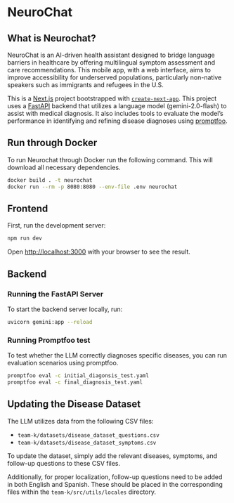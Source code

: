 # NeuroChat

## What is Neurochat?

NeuroChat is an AI-driven health assistant designed to bridge language barriers in healthcare by offering multilingual symptom assessment and care recommendations. This mobile app, with a web interface, aims to improve accessibility for underserved populations, particularly non-native speakers such as immigrants and refugees in the U.S.

This is a [Next.js](https://nextjs.org) project bootstrapped with [`create-next-app`](https://nextjs.org/docs/app/api-reference/cli/create-next-app). This project uses a [FastAPI](https://fastapi.tiangolo.com/) backend that utilizes a language model (gemini-2.0-flash) to assist with medical diagnosis. It also includes tools to evaluate the model’s performance in identifying and refining disease diagnoses using [promptfoo](https://github.com/promptfoo/promptfoo).

## Run through Docker

To run Neurochat through Docker run the following command. This will download all necessary dependencies.

```bash
docker build . -t neurochat
docker run --rm -p 8080:8080 --env-file .env neurochat
```

## Frontend

First, run the development server:

```bash
npm run dev
```

Open [http://localhost:3000](http://localhost:3000) with your browser to see the result.

## Backend

### Running the FastAPI Server

To start the backend server locally, run:

```bash
uvicorn gemini:app --reload
```

### Running Promptfoo test

To test whether the LLM correctly diagnoses specific diseases, you can run evaluation scenarios using promptfoo.

```bash
promptfoo eval -c initial_diagonsis_test.yaml
promptfoo eval -c final_diagnosis_test.yaml
```

## Updating the Disease Dataset

The LLM utilizes data from the following CSV files:

- `team-k/datasets/disease_dataset_questions.csv`
- `team-k/datasets/disease_dataset_symptoms.csv`

To update the dataset, simply add the relevant diseases, symptoms, and follow-up questions to these CSV files.

Additionally, for proper localization, follow-up questions need to be added in both English and Spanish. These should be placed in the corresponding files within the `team-k/src/utils/locales` directory.

